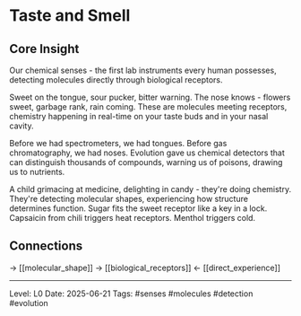# Taste and Smell

## Core Insight
Our chemical senses - the first lab instruments every human possesses, detecting molecules directly through biological receptors.

Sweet on the tongue, sour pucker, bitter warning. The nose knows - flowers sweet, garbage rank, rain coming. These are molecules meeting receptors, chemistry happening in real-time on your taste buds and in your nasal cavity.

Before we had spectrometers, we had tongues. Before gas chromatography, we had noses. Evolution gave us chemical detectors that can distinguish thousands of compounds, warning us of poisons, drawing us to nutrients.

A child grimacing at medicine, delighting in candy - they're doing chemistry. They're detecting molecular shapes, experiencing how structure determines function. Sugar fits the sweet receptor like a key in a lock. Capsaicin from chili triggers heat receptors. Menthol triggers cold.

## Connections
→ [[molecular_shape]]
→ [[biological_receptors]]
← [[direct_experience]]

---
Level: L0
Date: 2025-06-21
Tags: #senses #molecules #detection #evolution